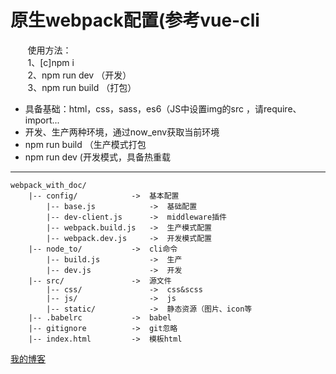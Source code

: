 # 原生webpack配置(参考vue-cli

        使用方法：  
        1、[c]npm i  
        2、npm run dev （开发）  
        3、npm run build （打包）  
        
 
* 具备基础：html，css，sass，es6（JS中设置img的src ，请require、import...
* 开发、生产两种环境，通过now_env获取当前环境
* npm run build （生产模式打包
* npm run dev (开发模式，具备热重载

***

    webpack_with_doc/  
        |-- config/            ->  基本配置  
            |-- base.js            ->  基础配置  
            |-- dev-client.js      ->  middleware插件  
            |-- webpack.build.js   ->  生产模式配置  
            |-- webpack.dev.js     ->  开发模式配置  
        |-- node_to/           ->  cli命令  
            |-- build.js           ->  生产
            |-- dev.js             ->  开发  
        |-- src/               ->  源文件  
            |-- css/               ->  css&scss  
            |-- js/                ->  js  
            |-- static/            ->  静态资源（图片、icon等  
        |-- .babelrc           ->  babel  
        |-- gitignore          ->  git忽略  
        |-- index.html         ->  模板html
        
        
[我的博客](http://rbblog.space/ "会丑到你的")
